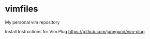 # vimfiles
My personal vim repository

Install Instructions for Vim.Plug
  https://github.com/junegunn/vim-plug
